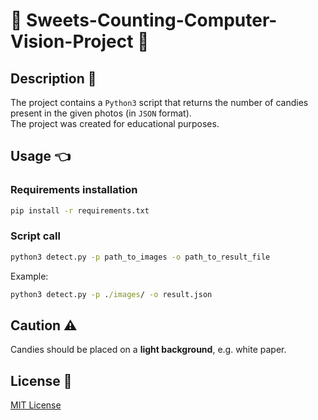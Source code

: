 # 🍬 Sweets-Counting-Computer-Vision-Project 🧮

## Description 📜 

The project contains a `Python3` script that returns the number of candies present in the given photos (in `JSON` format). <br />
The project was created for educational purposes. <br />

## Usage 👈

### Requirements installation

```cmd
pip install -r requirements.txt

```

### Script call

```cmd
python3 detect.py -p path_to_images -o path_to_result_file

```

Example: <br />

```cmd
python3 detect.py -p ./images/ -o result.json

```

## Caution ⚠️

Candies should be placed on a **light background**, e.g. white paper. <br />

## License 📄
[MIT License](LICENSE)
